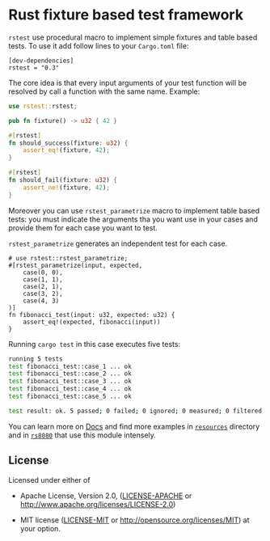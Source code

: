 # Rust fixture based test framework

`rstest` use procedural macro to implement simple fixtures and table
based tests. To use it add follow lines to your `Cargo.toml` file:

```
[dev-dependencies]
rstest = "0.3"
```

The core idea is that every input arguments of your test function will
be resolved by call a function with the same name.
Example:

```rust
use rstest::rstest;

pub fn fixture() -> u32 { 42 }

#[rstest]
fn should_success(fixture: u32) {
    assert_eq!(fixture, 42);
}

#[rstest]
fn should_fail(fixture: u32) {
    assert_ne!(fixture, 42);
}
```

Moreover you can use `rstest_parametrize` macro to implement table
based tests: you must indicate the arguments tha you want use in your cases
and provide them for each case you want to test.

`rstest_parametrize` generates an independent test for each case.

```
# use rstest::rstest_parametrize;
#[rstest_parametrize(input, expected,
    case(0, 0),
    case(1, 1),
    case(2, 1),
    case(3, 2),
    case(4, 3)
)]
fn fibonacci_test(input: u32, expected: u32) {
    assert_eq!(expected, fibonacci(input))
}
```

Running `cargo test` in this case executes five tests:

```bash
running 5 tests
test fibonacci_test::case_1 ... ok
test fibonacci_test::case_2 ... ok
test fibonacci_test::case_3 ... ok
test fibonacci_test::case_4 ... ok
test fibonacci_test::case_5 ... ok

test result: ok. 5 passed; 0 failed; 0 ignored; 0 measured; 0 filtered out
```

You can learn more on [Docs](https://docs.rs/rstest/0.3.0/rstest/) and 
find more examples in [`resources`](resources) directory and in 
[`rs8080`](https://github.com/la10736/rs8080/blob/master/src/cpu/test.rs) 
that use this module intensely.

## License

Licensed under either of

* Apache License, Version 2.0, ([LICENSE-APACHE](LICENSE-APACHE) or 
http://www.apache.org/licenses/LICENSE-2.0)

* MIT license ([LICENSE-MIT](LICENSE-MIT) or http://opensource.org/licenses/MIT)
at your option.

